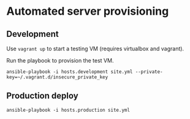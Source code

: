 # Automated server provisioning

## Development

Use `vagrant up` to start a testing VM (requires virtualbox and vagrant).

Run the playbook to provision the test VM.

    ansible-playbook -i hosts.development site.yml --private-key=~/.vagrant.d/insecure_private_key

## Production deploy

    ansible-playbook -i hosts.production site.yml

